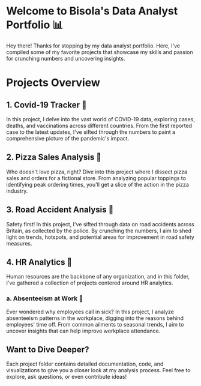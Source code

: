 # Welcome to Bisola's Data Analyst Portfolio 📊
Hey there! Thanks for stopping by my data analyst portfolio. Here, I've compiled some of my favorite projects that showcase my skills and passion for crunching numbers and uncovering insights.

# Projects Overview
## **1. Covid-19 Tracker** 🦠
In this project, I delve into the vast world of COVID-19 data, exploring cases, deaths, and vaccinations across different countries. From the first reported case to the latest updates, I've sifted through the numbers to paint a comprehensive picture of the pandemic's impact.

## **2. Pizza Sales Analysis** 🍕
Who doesn't love pizza, right? Dive into this project where I dissect pizza sales and orders for a fictional store. From analyzing popular toppings to identifying peak ordering times, you'll get a slice of the action in the pizza industry.

## **3. Road Accident Analysis** 🚗
Safety first! In this project, I've sifted through data on road accidents across Britain, as collected by the police. By crunching the numbers, I aim to shed light on trends, hotspots, and potential areas for improvement in road safety measures.

## **4. HR Analytics** 🤝
Human resources are the backbone of any organization, and in this folder, I've gathered a collection of projects centered around HR analytics.

### **a. Absenteeism at Work** 🏢
Ever wondered why employees call in sick? In this project, I analyze absenteeism patterns in the workplace, digging into the reasons behind employees' time off. From common ailments to seasonal trends, I aim to uncover insights that can help improve workplace attendance.

## Want to Dive Deeper?
Each project folder contains detailed documentation, code, and visualizations to give you a closer look at my analysis process. Feel free to explore, ask questions, or even contribute ideas!
